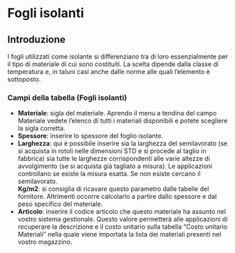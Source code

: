 # Fogli isolanti

## Introduzione
I fogli utilizzati come isolante si differenziano tra di loro essenzialmente per il tipo di materiale di cui sono costituiti. La scelta dipende dalla classe di temperatura e, in taluni casi anche dalle norme alle quali l’elemento è sottoposto.

### Campi della tabella (Fogli isolanti)

- **Materiale**: sigla del materiale. Aprendo il menu a tendina del campo Materiale vedete l’elenco di tutti i materiali disponibili e potete scegliere la sigla corretta.
- **Spessore**: inserire lo spessore del foglio isolante.
- **Larghezza**: qui è possibile inserire sia la larghezza del semilavorato (se si acquista in rotoli nelle dimensioni STD e si procede al taglio in fabbrica) sia tutte le larghezze corrispondenti alle varie altezze di avvolgimento (se si acquista già tagliato a misura). Le applicazioni controllano se esiste la misura esatta. Se non esiste cercano il semilavorato.<br>
 **Kg/m2**: si consiglia di ricavare questo parametro dalle tabelle del fornitore. Altrimenti occorre calcolarlo a partire dallo spessore e dal peso specifico del materiale.
- **Articolo**: inserire il codice articolo che questo materiale ha assunto nel vostro sistema gestionale. Questo valore permetterà alle applicazioni di recuperare la descrizione e il costo unitario sulla tabella “Costo unitario Materiali” nella quale viene importata la lista dei materiali presenti nel vostro magazzino.
